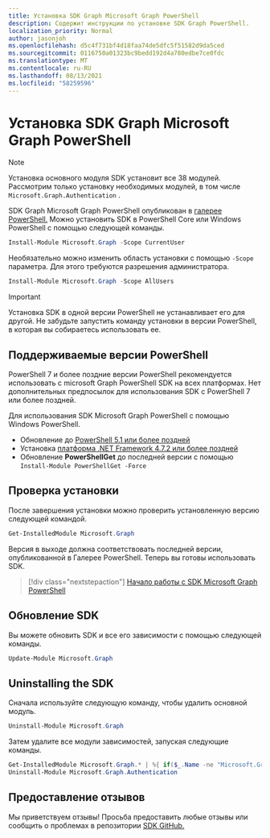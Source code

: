 ```yaml
---
title: Установка SDK Graph Microsoft Graph PowerShell
description: Содержит инструкции по установке SDK Graph PowerShell.
localization_priority: Normal
author: jasonjoh
ms.openlocfilehash: d5c4f731bf4d18faa74de5dfc5f51582d9da5ced
ms.sourcegitcommit: 0116750a01323bc9bedd192d4a780edbe7ce0fdc
ms.translationtype: MT
ms.contentlocale: ru-RU
ms.lasthandoff: 08/13/2021
ms.locfileid: "58259596"
---
```

# <a name="install-the-microsoft-graph-powershell-sdk"></a>Установка SDK Graph Microsoft Graph PowerShell

> [!NOTE]
> Установка основного модуля SDK установит все 38 модулей. Рассмотрим только установку необходимых модулей, в том числе `Microsoft.Graph.Authentication` .

SDK Graph Microsoft Graph PowerShell опубликован в [галерее PowerShell.](https://www.powershellgallery.com/packages/Microsoft.Graph) Можно установить SDK в PowerShell Core или Windows PowerShell с помощью следующей команды.

```powershell
Install-Module Microsoft.Graph -Scope CurrentUser
```

Необязательно можно изменить область установки с помощью `-Scope` параметра. Для этого требуются разрешения администратора.

```powershell
Install-Module Microsoft.Graph -Scope AllUsers
```

> [!IMPORTANT]
> Установка SDK в одной версии PowerShell не устанавливает его для другой. Не забудьте запустить команду установки в версии PowerShell, в которая вы собираетесь использовать ее.

## <a name="supported-powershell-versions"></a>Поддерживаемые версии PowerShell

PowerShell 7 и более поздние версии PowerShell рекомендуется использовать с microsoft Graph PowerShell SDK на всех платформах. Нет дополнительных предпосылок для использования SDK с PowerShell 7 или более поздней.

Для использования SDK Microsoft Graph PowerShell с помощью Windows PowerShell.

- Обновление до [PowerShell 5.1 или более поздней](/powershell/scripting/windows-powershell/install/installing-windows-powershell#upgrading-existing-windows-powershell)
- Установка [платформа .NET Framework 4.7.2 или более поздней](/dotnet/framework/install/)
- Обновление **PowerShellGet** до последней версии с помощью `Install-Module PowerShellGet -Force`

## <a name="verify-installation"></a>Проверка установки

После завершения установки можно проверить установленную версию следующей командой.

```powershell
Get-InstalledModule Microsoft.Graph
```

Версия в выходе должна соответствовать последней версии, опубликованной в Галерее PowerShell. Теперь вы готовы использовать SDK.

> [!div class="nextstepaction"]
> [Начало работы с SDK Microsoft Graph PowerShell](get-started.md)

## <a name="updating-the-sdk"></a>Обновление SDK

Вы можете обновить SDK и все его зависимости с помощью следующей команды.

```powershell
Update-Module Microsoft.Graph
```

## <a name="uninstalling-the-sdk"></a>Uninstalling the SDK

Сначала используйте следующую команду, чтобы удалить основной модуль.

```powershell
Uninstall-Module Microsoft.Graph
```

Затем удалите все модули зависимостей, запуская следующие команды.

```powershell
Get-InstalledModule Microsoft.Graph.* | %{ if($_.Name -ne "Microsoft.Graph.Authentication"){ Uninstall-Module $_.Name } }
Uninstall-Module Microsoft.Graph.Authentication
```

## <a name="provide-feedback"></a>Предоставление отзывов

Мы приветствуем отзывы! Просьба предоставить любые отзывы или сообщить о проблемах в репозитории [SDK GitHub.](https://github.com/microsoftgraph/msgraph-sdk-powershell/issues)
